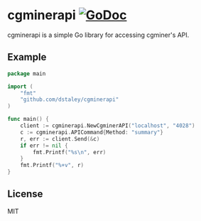 # cgminerapi [![GoDoc](https://godoc.org/github.com/dstaley/cgminerapi?status.png)](http://godoc.org/github.com/dstaley/cgminerapi)

cgminerapi is a simple Go library for accessing cgminer's API.

## Example
```go
package main

import (
	"fmt"
	"github.com/dstaley/cgminerapi"
)

func main() {
	client := cgminerapi.NewCgminerAPI("localhost", "4028")
	c := cgminerapi.APICommand{Method: "summary"}
	r, err := client.Send(&c)
	if err != nil {
		fmt.Printf("%s\n", err)
	}
	fmt.Printf("%+v", r)
}
```

## License
MIT